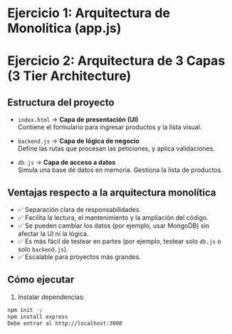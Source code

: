 # Ejercicio 1: Arquitectura de Monolitica (app.js)
# Ejercicio 2: Arquitectura de 3 Capas (3 Tier Architecture)

## Estructura del proyecto

- `index.html` → **Capa de presentación (UI)**  
  Contiene el formulario para ingresar productos y la lista visual.

- `backend.js` → **Capa de lógica de negocio**  
  Define las rutas que procesan las peticiones, y aplica validaciones.

- `db.js` → **Capa de acceso a datos**  
  Simula una base de datos en memoria. Gestiona la lista de productos.

## Ventajas respecto a la arquitectura monolítica

- ✅ Separación clara de responsabilidades.
- ✅ Facilita la lectura, el mantenimiento y la ampliación del código.
- ✅ Se pueden cambiar los datos (por ejemplo, usar MongoDB) sin afectar la UI ni la lógica.
- ✅ Es más fácil de testear en partes (por ejemplo, testear solo `db.js` o solo `backend.js`).
- ✅ Escalable para proyectos más grandes.

## Cómo ejecutar

1. Instalar dependencias:
```bash
npm init -y
npm install express
Debe entrar al http://localhost:3000

